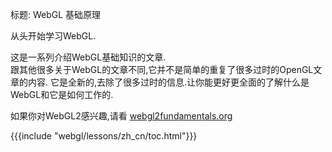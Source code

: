 标题: WebGL 基础原理

从头开始学习WebGL.

这是一系列介绍WebGL基础知识的文章.<br>
跟其他很多关于WebGL的文章不同,它并不是简单的重复了很多过时的OpenGL文章的内容.
它是全新的,去除了很多过时的信息.让你能更好更全面的了解什么是WebGL和它是如何工作的.


如果你对WebGL2感兴趣,请看 [webgl2fundamentals.org](http://webgl2fundamentals.org)

{{{include "webgl/lessons/zh_cn/toc.html"}}}


<!--

{{{table_of_contents}}}

-->



